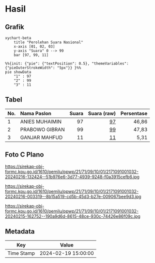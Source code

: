 # Hasil

## Grafik

```mermaid
xychart-beta
    title "Perolehan Suara Nasional"
    x-axis [01, 02, 03]
    y-axis "Suara" 0 --> 99
    bar [97, 99, 11]
```

```mermaid
%%{init: {"pie": {"textPosition": 0.5}, "themeVariables": {"pieOuterStrokeWidth": "5px"}} }%%
pie showData
    "1" : 97
    "2" : 99
    "3" : 11
```

## Tabel

| No. | Nama Paslon    | Suara | Suara (raw) | Persentase |
|:--- |:-------------- | -----:| -----------:| ----------:|
| 1   | ANIES MUHAIMIN | 97    | [97][p-1]   | 46,86      |
| 2   | PRABOWO GIBRAN | 99    | [99][p-2]   | 47,83      |
| 3   | GANJAR MAHFUD  | 11    | [11][p-3]   | 5,31       |


[p-1]: https://github.com/gigit-pemilu/pemilu-2024/blob/main/pilpres/hitung-suara/sub/21-kepulauan-riau/sub/71-kota-batam/sub/09-bengkong/sub/1001-bengkong-indah/sub/032-tps/sub/paslon-1.txt
[p-2]: https://github.com/gigit-pemilu/pemilu-2024/blob/main/pilpres/hitung-suara/sub/21-kepulauan-riau/sub/71-kota-batam/sub/09-bengkong/sub/1001-bengkong-indah/sub/032-tps/sub/paslon-2.txt
[p-3]: https://github.com/gigit-pemilu/pemilu-2024/blob/main/pilpres/hitung-suara/sub/21-kepulauan-riau/sub/71-kota-batam/sub/09-bengkong/sub/1001-bengkong-indah/sub/032-tps/sub/paslon-3.txt

## Foto C Plano

https://sirekap-obj-formc.kpu.go.id/1610/pemilu/ppwp/21/71/09/10/01/2171091001032-20240216-132424--51b976e6-3d77-4939-9248-f0a3915cefb6.jpg

https://sirekap-obj-formc.kpu.go.id/1610/pemilu/ppwp/21/71/09/10/01/2171091001032-20240216-003319--8b15a519-cd5b-45d3-b27e-009067bee9d3.jpg

https://sirekap-obj-formc.kpu.go.id/1610/pemilu/ppwp/21/71/09/10/01/2171091001032-20240215-162752--190a9d6d-8615-48ce-930c-74426e86f09c.jpg


## Metadata

| Key        | Value               |
| ---------- | ------------------- |
| Time Stamp | 2024-02-19 15:00:00 |



